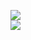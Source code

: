 [![](https://img.shields.io/badge/Made%20With-Github%20Spray-lightgrey.svg?style=for-the-badge&logo=github)](https://github.com/Annihil/github-spray#4450)  
[![](https://i.imgur.com/2DrTn0Z.gif)](https://github.com/Annihil/github-spray)